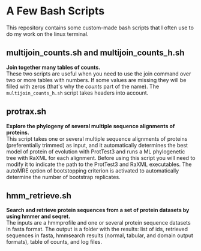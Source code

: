 # A Few Bash Scripts

This repository contains some custom-made bash scripts that I often use to
do my work on the linux terminal.

## multijoin_counts.sh and multijoin_counts_h.sh
**Join together many tables of counts.**<br>
These two scripts are useful when you need to use the join command over two or more tables with numbers.
If some values are missing they will be filled with zeros (that's why the _counts_ part of the name). 
The `multijoin_counts_h.sh` script takes headers into account. 

## protrax.sh
**Explore the phylogeny of several multiple sequence alignments of proteins.**<br>
This script takes one or several multiple sequence alignments of proteins (preferentially trimmed) as input, and it automatically
determines the best model of protein of evolution with ProtTest3 and runs a ML phylogenetic tree with
RaXML for each alignment. Before using this script you will need to modify it to indicate the path to the ProtTest3 and 
RaXML executables. The autoMRE option of bootstopping criterion is activated to automatically determine 
the number of bootstrap replicates.

## hmm_retrieve.sh
**Search and retrieve protein sequences from a set of protein datasets by using hmmer and seqret.**<br>
The inputs are a hmmprofile and one or several protein sequence datasets in fasta format.
The output is a folder with the results: list of ids, retrieved sequences in fasta, hmmsearch results (normal, tabular,
and domain output formats), table of counts, and log files.
